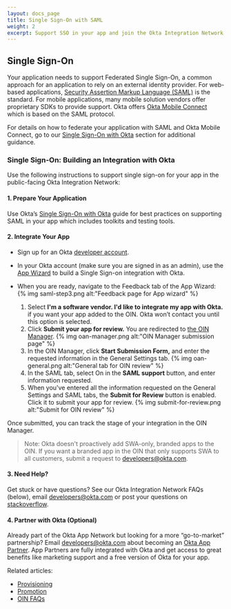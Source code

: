 ```yaml
---
layout: docs_page
title: Single Sign-On with SAML
weight: 2
excerpt: Support SSO in your app and join the Okta Integration Network.
---
```


## Single Sign-On

Your application needs to support Federated Single Sign-On, a common approach for an application to rely on an external identity provider. For web-based applications, [Security Assertion Markup Language (SAML)](https://en.wikipedia.org/wiki/Security_Assertion_Markup_Language) is the standard. For mobile applications, many mobile solution vendors offer proprietary SDKs to provide support. Okta offers [Okta Mobile Connect](/docs/guides/okta_mobile_connect.html) which is based on the SAML protocol.

For details on how to federate your application with SAML and Okta Mobile Connect, go to our [Single Sign-On with Okta](/docs/guides/saml_guidance.html) section for additional guidance.


### Single Sign-On: Building an Integration with Okta

Use the following instructions to support single sign-on for your app in the public-facing Okta Integration Network:

#### 1. Prepare Your Application

Use Okta’s [Single Sign-On with Okta](/docs/guides/saml_guidance.html) guide for best practices on supporting SAML in your app which includes toolkits and testing tools.

#### 2. Integrate Your App

* Sign up for an Okta [developer account](https://developer.okta.com/signup/).
* In your Okta account (make sure you are signed in as an admin), use the [App Wizard](https://help.okta.com/en/prod/Content/Topics/Apps/Apps_App_Integration_Wizard.htm) to build a Single Sign-on integration with Okta.
* When you are ready, navigate to the Feedback tab of the App Wizard:
    {% img saml-step3.png alt:"Feedback page for App wizard" %}

    1. Select **I'm a software vendor. I'd like to integrate my app with Okta.** if you want your app added to the OIN. Okta won’t contact you until this option is selected.
    2. Click **Submit your app for review.** You are redirected to [the OIN Manager](https://oanmanager.okta.com/).
        {% img oan-manager.png alt:"OIN Manager submission page" %}
    3. In the OIN Manager, click **Start Submission Form,** and enter the requested information in the General Settings tab.
        {% img oan-general.png alt:"General tab for OIN review" %}
    4. In the SAML tab, select On in the **SAML support** button, and enter information requested.
    5. When you've  entered all the information requested on the General Settings and SAML tabs, the **Submit for Review** button is enabled. Click it to submit your app for review.
        {% img submit-for-review.png alt:"Submit for OIN review" %}

Once submitted, you can track the stage of your integration in the OIN Manager.

>Note: Okta doesn't proactively add SWA-only, branded apps to the OIN. If you want a branded app in the OIN that only supports SWA to all customers, submit a request to <developers@okta.com>.

#### 3. Need Help?

Get stuck or have questions? See our Okta Integration Network FAQs (below), email <developers@okta.com> or post your questions on [stackoverflow](https://stackoverflow.com).

#### 4. Partner with Okta (Optional)

Already part of the Okta App Network but looking for a more “go-to-market” partnership? Email <developers@okta.com> about becoming an [Okta App Partner](https://www.okta.com/partners/). App Partners are fully integrated with Okta and get access to great benefits like marketing support and a free version of Okta for your app.

Related articles:

* [Provisioning](/use_cases/integrate_with_okta/provisioning.html)
* [Promotion](/use_cases/integrate_with_okta/promotion.html)
* [OIN FAQs](/use_cases/integrate_with_okta/oan-faqs.html)